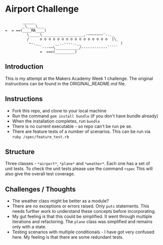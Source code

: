 
Airport Challenge
=================

```
        ______
        _\____\___
=  = ==(____MA____)
          \_____\___________________,-~~~~~~~`-.._
          /     o o o o o o o o o o o o o o o o  |\_
          `~-.__       __..----..__                  )
                `---~~\___________/------------`````
                =  ===(_________)

```

Introduction
---------
This is my attempt at the Makers Academy Week 1 challenge. The original instructions can be found in the ORIGINAL_README.md file.

Instructions
-----------
* Fork this repo, and clone to your local machine
* Run the command `gem install bundle` (if you don't have bundle already)
* When the installation completes, run `bundle`
* There is no current executable - so repo can't be run pe se.
* There are feature tests of a number of scenarios. This can be run via `ruby /spec/feature_test.rb`

Structure
---------
Three classes - `*airport*`, `*plane*` and `*weather*`.
Each one has a set of unit tests. To check the unit tests please use the command `rspec`
This will also give the overall test coverage.

Challenges / Thoughts
-------------
* The weather class might be better as a module?
* There are no exceptions or errors raised. Only `puts` statements. This needs further work to understand these concepts before incorporating.
* My gut feeling is that this could be simplified. It went through multiple iterations and refactoring. The `plane` class was simplified and remains only with a state.
* Testing scenarios with multiple conditionals - I have got very confused here. My feeling is that there are some redundant tests.
